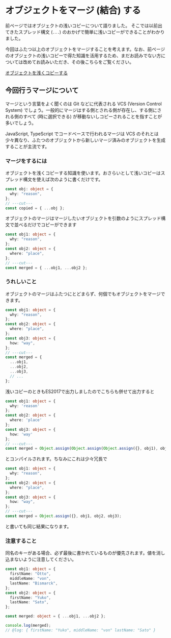 # オブジェクトをマージ (結合) する

前ページではオブジェクトの浅いコピーについて語りました。
そこでは以前出てきたスプレッド構文 (`...`) のおかげで簡単に浅いコピーができることがわかりました。

今回はふたつ以上のオブジェクトをマージすることを考えます。なお、前ページのオブジェクトの浅いコピーで得た知識を活用するため、まだお読みでない方については改めてお読みいただき、その後こちらをご覧ください。

[オブジェクトを浅くコピーする](shallow-copy-object.md)

## 今回行うマージについて

マージという言葉をよく聞くのは Git などに代表される VCS (Version Control System) でしょう。一般的にマージはする側とされる側が存在し、する側にされる側のすべて (時に選択できる) が移動ないしコピーされることを指すことが多いでしょう。

JavaScript, TypeScript でコードベースで行われるマージは VCS のそれとは少々異なり、ふたつのオブジェクトから新しいマージ済みのオブジェクトを生成することが主流です。

### マージをするには

オブジェクトを浅くコピーする知識を使います。おさらいとして浅いコピーはスプレッド構文を使えば次のように書くだけです。

```ts twoslash
const obj: object = {
  why: "reason",
};
// ---cut---
const copied = { ...obj };
```

オブジェクトのマージはマージしたいオブジェクトを引数のようにスプレッド構文で並べるだけでコピーができます

```ts twoslash
const obj1: object = {
  why: "reason",
};
const obj2: object = {
  where: "place",
};
// ---cut---
const merged = { ...obj1, ...obj2 };
```

### うれしいこと

オブジェクトのマージはふたつにとどまらず、何個でもオブジェクトをマージできます。

```ts twoslash
const obj1: object = {
  why: "reason",
};
const obj2: object = {
  where: "place",
};
const obj3: object = {
  how: "way",
};
// ---cut---
const merged = {
  ...obj1,
  ...obj2,
  ...obj3,
  // ...
};
```

浅いコピーのときもES2017で出力しましたのでこちらも併せて出力すると

<!--prettier-ignore-->
```ts twoslash
const obj1: object = {
  why: 'reason'
};
const obj2: object = {
  where: 'place'
};
const obj3: object = {
  how: 'way'
};
// ---cut---
const merged = Object.assign(Object.assign(Object.assign({}, obj1), obj2), obj3);
```

とコンパイルされます。ちなみにこれは少々冗長で

```ts twoslash
const obj1: object = {
  why: "reason",
};
const obj2: object = {
  where: "place",
};
const obj3: object = {
  how: "way",
};
// ---cut---
const merged = Object.assign({}, obj1, obj2, obj3);
```

と書いても同じ結果になります。

### 注意すること

同名のキーがある場合、必ず最後に書かれているものが優先されます。値を消し込まないように注意してください。

```ts twoslash
const obj1: object = {
  firstName: "Otto",
  middleName: "von",
  lastName: "Bismarck",
};
const obj2: object = {
  firstName: "Yuko",
  lastName: "Sato",
};

const merged: object = { ...obj1, ...obj2 };

console.log(merged);
// @log: { firstName: "Yuko", middleName: "von" lastName: "Sato" }
```
